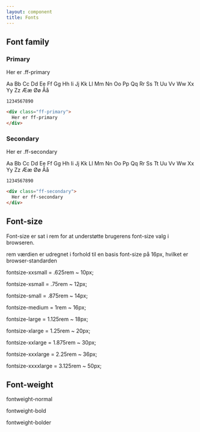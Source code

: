 ```yaml
---
layout: component
title: Fonts
---
```


## Font family

### Primary

<div class="ff-primary">
  Her er .ff-primary
  <p>
    Aa Bb Cc Dd Ee Ff Gg
    Hh Ii Jj Kk Ll Mm Nn
    Oo Pp Qq Rr Ss Tt Uu
    Vv Ww Xx Yy Zz
    Ææ Øø Åå

    1234567890

  </p>
</div>

```html
<div class="ff-primary">
  Her er ff-primary
</div>
```

### Secondary

<div class="ff-secondary">
  Her er .ff-secondary
  <p>
    Aa Bb Cc Dd Ee Ff Gg
    Hh Ii Jj Kk Ll Mm Nn
    Oo Pp Qq Rr Ss Tt Uu
    Vv Ww Xx Yy Zz
    Ææ Øø Åå

    1234567890

  </p>
</div>

```html
<div class="ff-secondary">
  Her er ff-secondary
</div>
```

## Font-size

Font-size er sat i rem for at understøtte brugerens font-size valg i browseren.

rem værdien er udregnet i forhold til en basis font-size på 16px, hvilket er browser-standarden

<div>
  <p class="fontsize-xxsmall">fontsize-xxsmall = .625rem ~ 10px;</p>
  <p class="fontsize-xsmall">fontsize-xsmall = .75rem ~ 12px;</p>
  <p class="fontsize-small">fontsize-small = .875rem ~ 14px;</p>
  <p class="fontsize-medium">fontsize-medium = 1rem ~ 16px;</p>
  <p class="fontsize-large">fontsize-large = 1.125rem ~ 18px;</p>
  <p class="fontsize-xlarge">fontsize-xlarge = 1.25rem ~ 20px;</p>
  <p class="fontsize-xxlarge">fontsize-xxlarge = 1.875rem ~ 30px;</p>
  <p class="fontsize-xxxlarge">fontsize-xxxlarge = 2.25rem ~ 36px;</p>
  <p class="fontsize-xxxxlarge">fontsize-xxxxlarge = 3.125rem ~ 50px;</p>
</div>

## Font-weight

<div>
  <p class="fontweight-normal">fontweight-normal</p>
  <p class="fontweight-bold">fontweight-bold</p>
  <p class="fontweight-bolder">fontweight-bolder</p>
</div>
